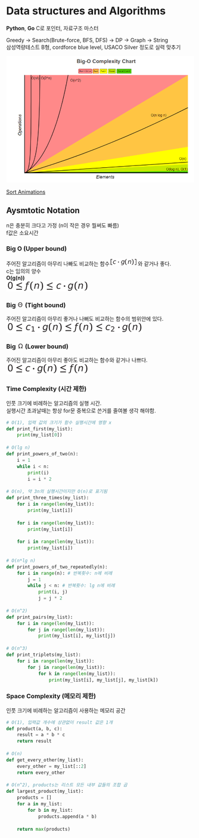 # Data structures and Algorithms
**Python**, **Go** 
C로 포인터, 자료구조 마스터

Greedy -> Search(Brute-force, BFS, DFS) -> DP -> Graph -> String  
삼성역량테스트 B형, cordforce blue level, USACO Silver 정도로 실력 맞추기

![bigo](https://raw.githubusercontent.com/tkxkd0159/dsalgo/main/img/bigo.PNG)


[Sort Animations](https://www.toptal.com/developers/sorting-algorithms)
## Aysmtotic Notation
n은 충분히 크다고 가정 (n이 작은 경우 뭘써도 빠름)  
f값은 소요시간
### Big O (Upper bound)
주어진 알고리즘이 아무리 나빠도 비교하는 함수![cgn](img/math/cgn.png)와 같거나 좋다.  
c는 임의의 양수  
**O(g(n))**  
![bigo](img/math/bigO.png)
### Big ![theta](img/math/theta.png) (Tight bound)
주어진 알고리즘이 아무리 좋거나 나뻐도 비교하는 함수의 범위안에 있다.  
![bigthetha](img/math/bigTheta.png)
### Big ![omega](img/math/omega.png) (Lower bound)
주어진 알고리즘이 아무리 좋아도 비교하는 함수와 같거나 나쁘다.  
![bigomega](img/math/bigOmega.png)

### Time Complexity (시간 제한)
인풋 크기에 비례하는 알고리즘의 실행 시간.  
실행시간 초과날때는 항상 for문 중복으로 쓴거를 줄여볼 생각 해야함.

```python
# O(1), 입력 값의 크기가 함수 실행시간에 영향 x
def print_first(my_list):
    print(my_list[0])

# O(lg n)
def print_powers_of_two(n):
    i = 1
    while i < n:
        print(i)
        i = i * 2

# O(n), 약 3n의 실행시간이지만 O(n)로 표기됨
def print_three_times(my_list):
    for i in range(len(my_list)):
        print(my_list[i])

    for i in range(len(my_list)):
        print(my_list[i])

    for i in range(len(my_list)):
        print(my_list[i])

# O(n*lg n)
def print_powers_of_two_repeatedly(n):
    for i in range(n): # 반복횟수: n에 비례
        j = 1
        while j < n: # 반복횟수: lg n에 비례
            print(i, j)
            j = j * 2

# O(n^2)
def print_pairs(my_list):
    for i in range(len(my_list)):
        for j in range(len(my_list)):
            print(my_list[i], my_list[j])

# O(n^3)
def print_triplets(my_list):
    for i in range(len(my_list)):
        for j in range(len(my_list)):
            for k in range(len(my_list)):
                print(my_list[i], my_list[j], my_list[k])
```
### Space Complexity (메모리 제한)
인풋 크기에 비례하는 알고리즘이 사용하는 메모리 공간

```python
# O(1), 입력값 개수에 상관없이 result 값은 1개
def product(a, b, c):
    result = a * b * c
    return result

# O(n)
def get_every_other(my_list):
    every_other = my_list[::2]
    return every_other

# O(n^2), products는 리스트 모든 내부 값들의 조합 곱 
def largest_product(my_list):
    products = []
    for a in my_list:
        for b in my_list:
            products.append(a * b)
    
    return max(products)
```
